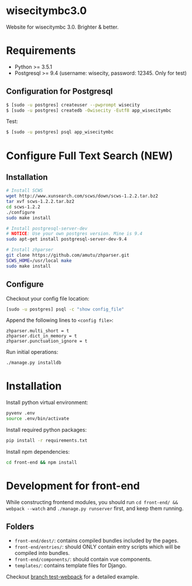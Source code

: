 # wisecitymbc3.0
Website for wisecitymbc 3.0. Brighter &amp; better.

# Requirements

 + Python >= 3.5.1
 + Postgresql >= 9.4 (username: wisecity, password: 12345. Only for test)

## Configuration for Postgresql

```bash
$ [sudo -u postgres] createuser --pwprompt wisecity
$ [sudo -u postgres] createdb -Owisecity -Eutf8 app_wisecitymbc
```

Test:

```bash
$ [sudo -u postgres] psql app_wisecitymbc
```

# Configure Full Text Search (NEW)

## Installation

```bash
# Install SCWS
wget http://www.xunsearch.com/scws/down/scws-1.2.2.tar.bz2
tar xvf scws-1.2.2.tar.bz2
cd scws-1.2.2
./configure
sudo make install

# Install postgresql-server-dev
# NOTICE: Use your own postgres version. Mine is 9.4
sudo apt-get install postgresql-server-dev-9.4

# Install zhparser
git clone https://github.com/amutu/zhparser.git
SCWS_HOME=/usr/local make
sudo make install
```

## Configure

Checkout your config file location:

```bash
[sudo -u postgres] psql -c "show config_file"
```

Append the following lines to `<config file>`:

```
zhparser.multi_short = t
zhparser.dict_in_memory = t
zhparser.punctuation_ignore = t
```

Run initial operations:

```bash
./manage.py installdb
```

# Installation

Install python virtual environment:

```bash
pyvenv .env
source .env/bin/activate
```

Install required python packages:

```bash
pip install -r requirements.txt
```

Install npm dependencies:

```bash
cd front-end && npm install
```

# Development for front-end

While constructing frontend modules, you should run `cd front-end/ && webpack --watch` and `./manage.py runserver` first, and keep them running.

## Folders

 + `front-end/dest/`: contains compiled bundles included by the pages.
 + `front-end/entries/`: should ONLY contain entry scripts which will be compiled into bundles.
 + `front-end/components/`: should contain vue components.
 + `templates/`: contains template files for Django.

Checkout [branch test-webpack](https://github.com/hsfzxjy/wisecitymbc3.0/tree/test-webpack) for a detailed example.